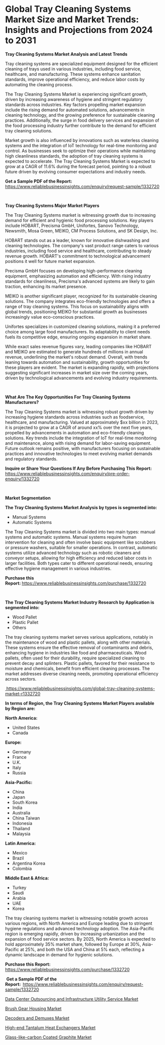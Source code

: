 <p><h1>Global Tray Cleaning Systems Market Size and Market Trends: Insights and Projections from 2024 to 2031</h1></p><p><strong>Tray Cleaning Systems Market Analysis and Latest Trends</strong></p>
<p><p>Tray cleaning systems are specialized equipment designed for the efficient cleaning of trays used in various industries, including food service, healthcare, and manufacturing. These systems enhance sanitation standards, improve operational efficiency, and reduce labor costs by automating the cleaning process.</p><p>The Tray Cleaning Systems Market is experiencing significant growth, driven by increasing awareness of hygiene and stringent regulatory standards across industries. Key factors propelling market expansion include the rising demand for automated solutions, advancements in cleaning technology, and the growing preference for sustainable cleaning practices. Additionally, the surge in food delivery services and expansion of the food processing industry further contribute to the demand for efficient tray cleaning solutions.</p><p>Market growth is also influenced by innovations such as waterless cleaning systems and the integration of IoT technology for real-time monitoring and control. As businesses seek to optimize their operations while maintaining high cleanliness standards, the adoption of tray cleaning systems is expected to accelerate. The Tray Cleaning Systems Market is expected to grow at a CAGR of 11.6% during the forecast period, pointing to a robust future driven by evolving consumer expectations and industry needs.</p></p>
<p><strong>Get a Sample PDF of the Report:&nbsp;</strong> <a href="https://www.reliablebusinessinsights.com/enquiry/request-sample/1332720?utm_campaign=1119&utm_medium=2&utm_source=Github&utm_content=ia&utm_term=12102024&utm_id=tray-cleaning-systems">https://www.reliablebusinessinsights.com/enquiry/request-sample/1332720</a></p>
<p>&nbsp;</p>
<p><strong>Tray Cleaning Systems Major Market Players</strong></p>
<p><p>The Tray Cleaning Systems market is witnessing growth due to increasing demand for efficient and hygienic food processing solutions. Key players include HOBART, Precisma GmbH, Unifortes, Sanovo Technology, Newsmith, Mosa Green, MEIKO, CM Process Solutions, and SK Design, Inc. </p><p>HOBART stands out as a leader, known for innovative dishwashing and cleaning technologies. The company's vast product range caters to various industries, including food service and healthcare, contributing to steady revenue growth. HOBART's commitment to technological advancement positions it well for future market expansion.</p><p>Precisma GmbH focuses on developing high-performance cleaning equipment, emphasizing automation and efficiency. With rising industry standards for cleanliness, Precisma's advanced systems are likely to gain traction, enhancing its market presence.</p><p>MEIKO is another significant player, recognized for its sustainable cleaning solutions. The company integrates eco-friendly technologies and offers a range of tray cleaning systems. This focus on sustainability aligns with global trends, positioning MEIKO for substantial growth as businesses increasingly value eco-conscious practices.</p><p>Unifortes specializes in customized cleaning solutions, making it a preferred choice among large food manufacturers. Its adaptability to client needs fuels its competitive edge, ensuring ongoing expansion in market share.</p><p>While exact sales revenue figures vary, leading companies like HOBART and MEIKO are estimated to generate hundreds of millions in annual revenue, underlining the market's robust demand. Overall, with trends leaning towards automation and sustainability, growth opportunities for these players are evident. The market is expanding rapidly, with projections suggesting significant increases in market size over the coming years, driven by technological advancements and evolving industry requirements.</p></p>
<p>&nbsp;</p>
<p><strong>What Are The Key Opportunities For Tray Cleaning Systems Manufacturers?</strong></p>
<p><p>The Tray Cleaning Systems market is witnessing robust growth driven by increasing hygiene standards across industries such as foodservice, healthcare, and manufacturing. Valued at approximately $xx billion in 2023, it is projected to grow at a CAGR of around xx% over the next five years, propelled by advancements in automation and eco-friendly cleaning solutions. Key trends include the integration of IoT for real-time monitoring and maintenance, along with rising demand for labor-saving equipment. Future outlook remains positive, with manufacturers focusing on sustainable practices and innovative technologies to meet evolving market demands and regulatory standards.</p></p>
<p><strong>Inquire or Share Your Questions If Any Before Purchasing This Report:</strong> <a href="https://www.reliablebusinessinsights.com/enquiry/pre-order-enquiry/1332720?utm_campaign=1119&utm_medium=2&utm_source=Github&utm_content=ia&utm_term=12102024&utm_id=tray-cleaning-systems">https://www.reliablebusinessinsights.com/enquiry/pre-order-enquiry/1332720</a></p>
<p>&nbsp;</p>
<p><strong>Market Segmentation</strong></p>
<p><strong>The Tray Cleaning Systems Market Analysis by types is segmented into:</strong></p>
<p><ul><li>Manual Systems</li><li>Automatic Systems</li></ul></p>
<p><p>The Tray Cleaning Systems market is divided into two main types: manual systems and automatic systems. Manual systems require human intervention for cleaning and often involve basic equipment like scrubbers or pressure washers, suitable for smaller operations. In contrast, automatic systems utilize advanced technology such as robotic cleaners and conveyor setups, allowing for high efficiency and reduced labor costs in larger facilities. Both types cater to different operational needs, ensuring effective hygiene management in various industries.</p></p>
<p><strong>Purchase this Report:&nbsp;</strong><a href="https://www.reliablebusinessinsights.com/purchase/1332720?utm_campaign=1119&utm_medium=2&utm_source=Github&utm_content=ia&utm_term=12102024&utm_id=tray-cleaning-systems">https://www.reliablebusinessinsights.com/purchase/1332720</a></p>
<p>&nbsp;</p>
<p><strong>The Tray Cleaning Systems Market Industry Research by Application is segmented into:</strong></p>
<p><ul><li>Wood Pallet</li><li>Plastic Pallet</li><li>Others</li></ul></p>
<p><p>The tray cleaning systems market serves various applications, notably in the maintenance of wood and plastic pallets, along with other materials. These systems ensure the effective removal of contaminants and debris, enhancing hygiene in industries like food and pharmaceuticals. Wood pallets, often used for their durability, require specialized cleaning to prevent decay and splinters. Plastic pallets, favored for their resistance to moisture and chemicals, benefit from efficient cleaning processes. The market addresses diverse cleaning needs, promoting operational efficiency across sectors.</p></p>
<p><a href="https://www.reliablebusinessinsights.com/global-tray-cleaning-systems-market-r1332720?utm_campaign=1119&utm_medium=2&utm_source=Github&utm_content=ia&utm_term=12102024&utm_id=tray-cleaning-systems">&nbsp;https://www.reliablebusinessinsights.com/global-tray-cleaning-systems-market-r1332720</a></p>
<p><strong>In terms of Region, the Tray Cleaning Systems Market Players available by Region are:</strong></p>
<p>
    <p> <strong> North America: </strong>
        <ul>
            <li>United States</li>
            <li>Canada</li>
        </ul>
        </p> 
    <p> <strong> Europe: </strong>
        <ul>
            <li>Germany</li>
            <li>France</li>
            <li>U.K.</li>
            <li>Italy</li>
            <li>Russia</li>
        </ul>
        </p> 
    <p> <strong> Asia-Pacific: </strong>
        <ul>
            <li>China</li>
            <li>Japan</li>
            <li>South Korea</li>
            <li>India</li>
            <li>Australia</li>
            <li>China Taiwan</li>
            <li>Indonesia</li>
            <li>Thailand</li>
            <li>Malaysia</li>
        </ul>
        </p> 
    <p> <strong> Latin America: </strong>
        <ul>
            <li>Mexico</li>
            <li>Brazil</li>
            <li>Argentina Korea</li>
            <li>Colombia</li>
        </ul>
        </p> 
    <p> <strong> Middle East & Africa: </strong>
        <ul>
            <li>Turkey</li>
            <li>Saudi</li>
            <li>Arabia</li>
            <li>UAE</li>
            <li>Korea</li>
        </ul>
    </p>
    </p>
<p><p>The tray cleaning systems market is witnessing notable growth across various regions, with North America and Europe leading due to stringent hygiene regulations and advanced technology adoption. The Asia-Pacific region is emerging rapidly, driven by increasing urbanization and the expansion of food service sectors. By 2025, North America is expected to hold approximately 35% market share, followed by Europe at 30%, Asia-Pacific at 25%, and both the USA and China at 5% each, reflecting a dynamic landscape in demand for hygienic solutions.</p></p>
<p><strong>Purchase this Report: </strong><a href="https://www.reliablebusinessinsights.com/purchase/1332720?utm_campaign=1119&utm_medium=2&utm_source=Github&utm_content=ia&utm_term=12102024&utm_id=tray-cleaning-systems">https://www.reliablebusinessinsights.com/purchase/1332720</a></p>
<p>&nbsp;<strong>Get a Sample PDF of the Report:&nbsp;&nbsp;</strong><a href="https://www.reliablebusinessinsights.com/enquiry/request-sample/1332720?utm_campaign=1119&utm_medium=2&utm_source=Github&utm_content=ia&utm_term=12102024&utm_id=tray-cleaning-systems">https://www.reliablebusinessinsights.com/enquiry/request-sample/1332720</a></p>
<p><strong></strong></p>
<p><p><a href="https://github.com/jettietearpr3c/Market-Research-Report-List-1/blob/main/data-center-outsourcing-and-infrastructure-utility-service-market.md?utm_campaign=1119&utm_medium=2&utm_source=Github&utm_content=ia&utm_term=12102024&utm_id=tray-cleaning-systems">Data Center Outsourcing and Infrastructure Utility Service Market</a></p><p><a href="https://www.linkedin.com/pulse/brush-gear-housing-market-research-report-exploring-size-revenue-fwclf?utm_campaign=1119&utm_medium=2&utm_source=Github&utm_content=ia&utm_term=12102024&utm_id=tray-cleaning-systems">Brush Gear Housing Market</a></p><p><a href="https://github.com/sogusofer/Market-Research-Report-List-1/blob/main/decoders-and-demuxes-market.md?utm_campaign=1119&utm_medium=2&utm_source=Github&utm_content=ia&utm_term=12102024&utm_id=tray-cleaning-systems">Decoders and Demuxes Market</a></p><p><a href="https://www.linkedin.com/pulse/comprehensive-high-end-tantalum-heat-exchangers-market-report-mlsdf?utm_campaign=1119&utm_medium=2&utm_source=Github&utm_content=ia&utm_term=12102024&utm_id=tray-cleaning-systems">High-end Tantalum Heat Exchangers Market</a></p><p><a href="https://www.linkedin.com/pulse/competitive-intelligence-glass-like-carbon-coated-graphite-fbv2f?utm_campaign=1119&utm_medium=2&utm_source=Github&utm_content=ia&utm_term=12102024&utm_id=tray-cleaning-systems">Glass-like-carbon Coated Graphite Market</a></p></p>